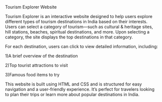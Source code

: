 Tourism Explorer Website


Tourism Explorer is an interactive website designed to help users explore different types of tourism destinations in India based on their interests. Users can select a category of tourism—such as cultural & heritage sites, hill stations, beaches, spiritual destinations, and more. Upon selecting a category, the site displays the top destinations in that category.

For each destination, users can click to view detailed information, including:

1)A brief overview of the destination

2)Top tourist attractions to visit

3)Famous food items to try

This website is built using HTML and CSS and is structured for easy navigation and a user-friendly experience.
It’s perfect for travelers looking to plan their trips or learn more about popular destinations in India.
